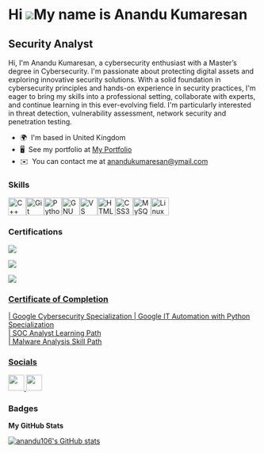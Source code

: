 Hi ![](https://user-images.githubusercontent.com/18350557/176309783-0785949b-9127-417c-8b55-ab5a4333674e.gif)My name is Anandu Kumaresan
========================================================================================================================================

Security Analyst
----------------

Hi, I'm Anandu Kumaresan, a cybersecurity enthusiast with a Master’s degree in Cybersecurity. I'm passionate about protecting digital assets and exploring innovative security solutions. With a solid foundation in cybersecurity principles and hands-on experience in security practices, I'm eager to bring my skills into a professional setting, collaborate with experts, and continue learning in this ever-evolving field. I'm particularly interested in threat detection, vulnerability assessment, network security and penetration testing.

* 🌍  I'm based in United Kingdom
* 🖥️  See my portfolio at [My Portfolio](http://github.com/anandu106)
* ✉️  You can contact me at [anandukumaresan@ymail.com](mailto:anandukumaresan@ymail.com)

### Skills


<p align="left">
<a href="https://docs.microsoft.com/en-us/cpp/?view=msvc-170" target="_blank" rel="noreferrer"><img src="https://raw.githubusercontent.com/danielcranney/readme-generator/main/public/icons/skills/cplusplus-colored.svg" width="36" height="36" alt="C++" /></a><a href="https://git-scm.com/" target="_blank" rel="noreferrer"><img src="https://raw.githubusercontent.com/danielcranney/readme-generator/main/public/icons/skills/git-colored.svg" width="36" height="36" alt="Git" /></a><a href="https://www.python.org/" target="_blank" rel="noreferrer"><img src="https://raw.githubusercontent.com/danielcranney/readme-generator/main/public/icons/skills/python-colored.svg" width="36" height="36" alt="Python" /></a><a href="https://www.gnu.org/software/bash/" target="_blank" rel="noreferrer"><img src="https://raw.githubusercontent.com/danielcranney/readme-generator/main/public/icons/skills/gnubash.svg" width="36" height="36" alt="GNU Bash" /></a><a href="https://code.visualstudio.com/" target="_blank" rel="noreferrer"><img src="https://raw.githubusercontent.com/danielcranney/readme-generator/main/public/icons/skills/visualstudiocode.svg" width="36" height="36" alt="VS Code" /></a><a href="https://developer.mozilla.org/en-US/docs/Glossary/HTML5" target="_blank" rel="noreferrer"><img src="https://raw.githubusercontent.com/danielcranney/readme-generator/main/public/icons/skills/html5-colored.svg" width="36" height="36" alt="HTML5" /></a><a href="https://www.w3.org/TR/CSS/#css" target="_blank" rel="noreferrer"><img src="https://raw.githubusercontent.com/danielcranney/readme-generator/main/public/icons/skills/css3-colored.svg" width="36" height="36" alt="CSS3" /></a><a href="https://www.mysql.com/" target="_blank" rel="noreferrer"><img src="https://raw.githubusercontent.com/danielcranney/readme-generator/main/public/icons/skills/mysql-colored.svg" width="36" height="36" alt="MySQL" /></a><a href="https://www.linux.org" target="_blank" rel="noreferrer"><img src="https://raw.githubusercontent.com/danielcranney/readme-generator/main/public/icons/skills/linux-colored.svg" width="36" height="36" alt="Linux" /></a>
</p>


### Certifications
<div>
<a href=https://www.credly.com/badges/6cb8ebed-528b-458e-8557-4e709447b828/linked_in_profile><img src="https://img.shields.io/badge/-Security%2B-FF0000?&style=for-the-badge&logo=CompTIA&logoColor=white" />
  
<a href="https://certs.ine.com/d1e97f66-47e7-4b6d-9d42-c27914884d38"><img src="https://img.shields.io/badge/eJPT-Certified-red" />

<a href="https://learn.microsoft.com/api/credentials/share/en-us/AnanduKumaresan-3933/78285227493D200B?sharingId=B2614B2008D3C48C"><img src="https://img.shields.io/badge/Azure%20Fundamentals-blue?logo=microsoft-azure&logoColor=white" />
</div>

### Certificate of Completion 
| Google Cybersecurity Specialization <a href="https://www.coursera.org/account/accomplishments/specialization/certificate/QP4NJEQUPLXK" />
| Google IT Automation with Python Specialization <a href="https://www.coursera.org/account/accomplishments/specialization/certificate/YZWMJGND3SAB" />            
| SOC Analyst Learning Path <a href="https://app.letsdefend.io/certificate/show/86827b0a-42cf-4b6d-a603-4f2cf07ecb9b" />                                           
| Malware Analysis Skill Path <a href="https://app.letsdefend.io/certificate/show/e202965c-eef9-4ab4-a61e-8461d0d1962a" />                                          


### Socials

<p align="left"> <a href="https://www.github.com/anandu106" target="_blank" rel="noreferrer"> <picture> <source media="(prefers-color-scheme: dark)" srcset="https://raw.githubusercontent.com/danielcranney/readme-generator/main/public/icons/socials/github-dark.svg" /> <source media="(prefers-color-scheme: light)" srcset="https://raw.githubusercontent.com/danielcranney/readme-generator/main/public/icons/socials/github.svg" /> <img src="https://raw.githubusercontent.com/danielcranney/readme-generator/main/public/icons/socials/github.svg" width="32" height="32" /> </picture> </a> <a href="https://www.linkedin.com/in/anandu-kumaresan-b51b74187/" target="_blank" rel="noreferrer"> <picture> <source media="(prefers-color-scheme: dark)" srcset="https://raw.githubusercontent.com/danielcranney/readme-generator/main/public/icons/socials/linkedin-dark.svg" /> <source media="(prefers-color-scheme: light)" srcset="https://raw.githubusercontent.com/danielcranney/readme-generator/main/public/icons/socials/linkedin.svg" /> <img src="https://raw.githubusercontent.com/danielcranney/readme-generator/main/public/icons/socials/linkedin.svg" width="32" height="32" /> </picture> </a></p>

### Badges

<b>My GitHub Stats</b>

<a href="http://www.github.com/anandu106"><img src="https://github-readme-stats.vercel.app/api?username=anandu106&show_icons=true&hide=&count_private=true&title_color=0891b2&text_color=ffffff&icon_color=0891b2&bg_color=1c1917&hide_border=true&show_icons=true" alt="anandu106's GitHub stats" /></a>
